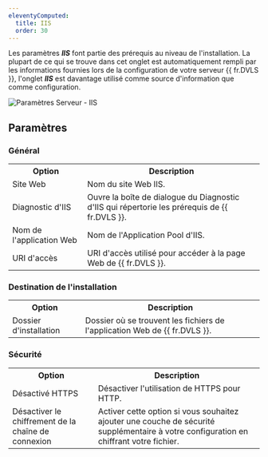 ```yaml
---
eleventyComputed:
  title: IIS
  order: 30
---
```

Les paramètres ***IIS*** font partie des prérequis au niveau de l'installation. La plupart de ce qui se trouve dans cet onglet est automatiquement rempli par les informations fournies lors de la configuration de votre serveur {{ fr.DVLS }}, l'onglet ***IIS*** est davantage utilisé comme source d'information que comme configuration.

![Paramètres Serveur - IIS](https://cdnweb.devolutions.net/docs/fr/server/ServerOp8010.png)

## Paramètres

### Général

<table>
	<tr>
		<th>
Option
		</th>
		<th>
Description
		</th>
	</tr>
	<tr>
		<td>
Site Web
		</td>
		<td>
Nom du site Web IIS.
		</td>
	</tr>
	<tr>
		<td>
Diagnostic d'IIS
		</td>
		<td>
Ouvre la boîte de dialogue du Diagnostic d'IIS qui répertorie les prérequis de {{ fr.DVLS }}.
		</td>
	</tr>
	<tr>
		<td>
Nom de l'application Web
		</td>
		<td>
Nom de l'Application Pool d'IIS.
		</td>
	</tr>
	<tr>
		<td>
URI d'accès
		</td>
		<td>
URI d'accès utilisé pour accéder à la page Web de {{ fr.DVLS }}.
		</td>
	</tr>
</table>

### Destination de l'installation

<table>
	<tr>
		<th>
Option
		</th>
		<th>
Description
		</th>
	</tr>
	<tr>
		<td>
Dossier d'installation
		</td>
		<td>
Dossier où se trouvent les fichiers de l'application Web de {{ fr.DVLS }}.
		</td>
	</tr>
</table>

### Sécurité

<table>
	<tr>
		<th>
Option
		</th>
		<th>
Description
		</th>
	</tr>
	<tr>
		<td>
Désactivé HTTPS
		</td>
		<td>
Désactiver l'utilisation de HTTPS pour HTTP.
		</td>
	</tr>
	<tr>
		<td>
Désactiver le chiffrement de la chaîne de connexion
		</td>
		<td>
Activer cette option si vous souhaitez ajouter une couche de sécurité supplémentaire à votre configuration en chiffrant votre fichier.
		</td>
	</tr>
</table>
